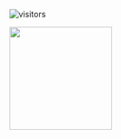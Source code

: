 
![visitors](https://visitor-badge.glitch.me/badge?page_id=${elk-git}.${602068522})

<img height="180em" src="https://github-readme-stats.vercel.app/api?username=elk-git&show_icons=true&hide_border=true&&count_private=true&include_all_commits=true" />
